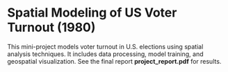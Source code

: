 # Spatial Modeling of US Voter Turnout (1980)
This mini-project models voter turnout in U.S. elections using 
spatial analysis techniques. It includes data processing, model training, 
and geospatial visualization. See the final report **project_report.pdf** for 
results. 